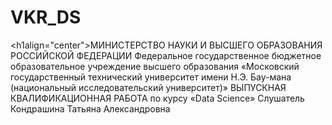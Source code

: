 # VKR_DS
<h1align="center">МИНИСТЕРСТВО НАУКИ И ВЫСШЕГО ОБРАЗОВАНИЯ </h1>
РОССИЙСКОЙ ФЕДЕРАЦИИ
Федеральное государственное бюджетное образовательное учреждение
высшего образования
«Московский государственный технический университет имени Н.Э. Бау-мана
(национальный исследовательский университет)»
ВЫПУСКНАЯ КВАЛИФИКАЦИОННАЯ РАБОТА 
по курсу 
«Data Science»
Слушатель Кондрашина Татьяна Александровна
